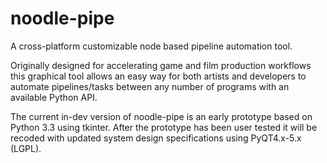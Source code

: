 # noodle-pipe
A cross-platform customizable node based pipeline automation tool.

Originally designed for accelerating game and film production workflows this graphical tool allows an easy way for both artists and developers to automate pipelines/tasks between any number of programs with an available Python API.

The current in-dev version of noodle-pipe is an early prototype based on Python 3.3 using tkinter. After the prototype has been user tested it will be recoded with updated system design specifications using PyQT4.x-5.x (LGPL). 
